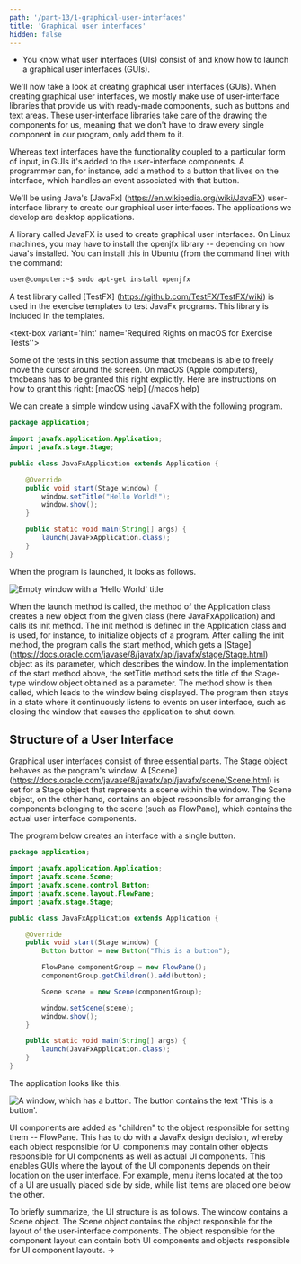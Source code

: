 ```yaml
---
path: '/part-13/1-graphical-user-interfaces'
title: 'Graphical user interfaces'
hidden: false
---
```


<!-- <text-box variant='learningObjectives' name='Oppimistavoitteet'> -->
<text-box variant='learningObjectives' name='Learning Objectives'>

<!-- - Tiedät mistä käyttöliittymät koostuvat ja osaat käynnistää graafisen käyttöliittymän. -->
- You know what user interfaces (UIs) consist of and know how to launch a graphical user interfaces (GUIs).

</text-box>


<!-- Tutustutaan seuraavaksi graafisten käyttöliittymien luomiseen. Graafisia käyttöliittymiä luodessa hyödynnämme ensisijaisesti käyttöliittymäkirjastoja, jotka tarjoavat valmiita komponentteja kuten nappeja ja tekstikenttiä. Käyttöliittymäkirjastot hoitavat komponenttien piirtämisen puolestamme, eli meidän ei tarvitse piirtää jokaista käyttöliittymässä olevaa komponenttia ohjelmassamme -- riittää, että komponentit lisätään ohjelmaan.

Siinä missä tekstikäyttöliittymissä toiminnallisuus kytketään tietyn muotoiseen syötteeseen, graafisissa käyttöliittymissä toiminnallisuus lisätään käyttöliittymäkomponentteihin. Ohjelmoija esimerkiksi lisää käyttöliittymässä olevaan buttonin metodin, joka käsittelee napin painallukseen liittyvän tapahtuman.

Käytämme graafisten käyttöliittymien luomiseen Javan [JavaFx](https://en.wikipedia.org/wiki/JavaFX) käyttöliittymäkirjastoa. Toteuttamamme sovellukset ovat työpöytäsovelluksia. -->

We'll now take a look at creating graphical user interfaces (GUIs). When creating graphical user interfaces, we mostly make use of user-interface libraries that provide us with ready-made components, such as buttons and text areas. These user-interface libraries take care of the drawing the components for us, meaning that we don't have to draw every single component in our program, only add them to it.

Whereas text interfaces have the functionality coupled to a particular form of input, in GUIs it's added to the user-interface components. A programmer can, for instance, add a method to a button that lives on the interface, which handles an event associated with that button.

We'll be using Java's [JavaFx] (https://en.wikipedia.org/wiki/JavaFX) user-interface library to create our graphical user interfaces. The applications we develop are desktop applications.
<br/>

<!-- <text-box variant='hint' name='Graafiset käyttöliittymät ja tarvittavat kirjastot'> -->
<text-box variant='hint' name='Graphical User Interfaces and Required Libraries'>

<!-- Graafisten käyttöliittymien luomiseen käytetään JavaFX-nimistä kirjastoa. Linux-koneilla joudut -- riippuen Javan asennuksesta -- asentamaan myös openjfx-kirjaston. Tämän asentaminen onnistuu Ubuntussa (komentoriviltä) komennolla: -->
A library called JavaFX is used to create graphical user interfaces. On Linux machines, you may have to install the openjfx library -- depending on how Java's installed. You can install this in Ubuntu (from the command line) with the command:

<!-- ```bash
user@kone:~$ sudo apt-get install openjfx
``` -->
```bash
user@computer:~$ sudo apt-get install openjfx
```

<!-- Tehtäväpohjissa käytetään JavaFx-ohjelmien testaamiseen [TestFX](https://github.com/TestFX/TestFX/wiki)-nimistä apukirjastoa. Kirjasto tulee tehtäväpohjien mukana. -->
A test library called [TestFX] (https://github.com/TestFX/TestFX/wiki) is used in the exercise templates to test JavaFx programs. This library is included in the templates.

</text-box>

<!-- <text-box variant='hint' name='Tarvittavat oikeudet macOS:lla tehtävien testeihin'> -->
<text-box variant='hint' name='Required Rights on macOS for Exercise Tests''>

<!-- Tämän osan tehtävissä osa testeistä odottaa, että tmcbeans saa vapaasti liikuttaa kursoria näytöllä. macOS-käyttöjärjestelmällä (Apple-tietokoneet) tähän tarvitsee antaa erikseen tmcbeansille oikeus. Täältä löytyy ohjeet, miten oikeus myönnetään: [macOS ohjeet](/macos-ohjeet) -->

Some of the tests in this section assume that tmcbeans is able to freely move the cursor around the screen. On macOS (Apple computers), tmcbeans has to be granted this right explicitly. Here are instructions on how to grant this right: [macOS help] (/macos help)

</text-box>

<!-- Yksinkertaisen ikkunan luominen onnistuu JavaFX:n avulla seuraavanlaisella ohjelmalla. -->
We can create a simple window using JavaFX with the following program.

<!-- ```java
package sovellus;

import javafx.application.Application;
import javafx.stage.Stage;

public class JavaFxApplication extends Application {

    @Override
    public void start(Stage window) {
        window.setTitle("Hello World!");
        window.show();
    }

    public static void main(String[] args) {
        launch(JavaFxApplication.class);
    }
}
``` -->
```java
package application;

import javafx.application.Application;
import javafx.stage.Stage;

public class JavaFxApplication extends Application {

    @Override
    public void start(Stage window) {
        window.setTitle("Hello World!");
        window.show();
    }

    public static void main(String[] args) {
        launch(JavaFxApplication.class);
    }
}
```


<!-- Kun ohjelman käynnistää, sovellus näyttää seuraavalta. -->
When the program is launched, it looks as follows.

<!-- <img src="../img/material/gui-helloworld.png" alt="Tyhjä ikkuna, jonka otsikko on 'Hei Maailma!'"/> -->
<img src="../img/material/gui-helloworld.png" alt="Empty window with a 'Hello World' title"/>

When the launch method is called, the method of the Application class creates a new object from the given class (here JavaFxApplication) and calls its init method. The init method is defined in the Application class and is used, for instance, to initialize objects of a program. After calling the init method, the program calls the start method, which gets a [Stage] (https://docs.oracle.com/javase/8/javafx/api/javafx/stage/Stage.html) object as its parameter, which describes the window. In the implementation of the start method above, the setTitle method sets the title of the Stage-type window object obtained as a parameter. The method show is then called, which leads to the window being displayed. The program then stays in a state where it continuously listens to events on user interface, such as closing the window that causes the application to shut down.

<programming-exercise name='My first application' tmcname='part13-Part13_01.MyFirstApplication'>

<!-- Luo tehtäväpohjassa olevaan luokkaan graafinen käyttöliittymä, jonka otsikkona on "Sovellukseni". Sovelluksen tulee käynnistyä kun main-metodi suoritetaan. -->

</programming-exercise>


<!-- ## Käyttöliittymän rakenne -->
## Structure of a User Interface

<!-- Graafiset käyttöliittymät koostuvat oleellisesti kolmesta osasta. Stage-olio toimii ohjelman ikkunana. Stage-oliolle asetetaan [Scene](https://docs.oracle.com/javase/8/javafx/api/javafx/scene/Scene.html)-olio, joka kuvastaa ikkunassa olevaa näkymää. Scene-olio taas sisältää näkymään liittyvien komponenttien asettelusta vastaavan olion (esim. FlowPane), joka taas sisältää konkreettiset käyttöliittymäkomponentit.

Alla oleva ohjelma luo käyttöliittymän, jossa on yksittäinen nappi. -->

Graphical user interfaces consist of three essential parts. The Stage object behaves as the program's window. A [Scene] (https://docs.oracle.com/javase/8/javafx/api/javafx/scene/Scene.html) is set for a Stage object that represents a scene within the window. The Scene object, on the other hand, contains an object responsible for arranging the components belonging to the scene (such as FlowPane), which contains the actual user interface components.

The program below creates an interface with a single button.
<!--
```java
package sovellus;

import javafx.application.Application;
import javafx.scene.Scene;
import javafx.scene.control.Button;
import javafx.scene.layout.FlowPane;
import javafx.stage.Stage;

public class JavaFxApplication extends Application {

    @Override
    public void start(Stage window) {
        Button button = new Button("This is a button");

        FlowPane componentGroup = new FlowPane();
        componentGroup.getChildren().add(button);

        Scene view = new Scene(componentGroup);

        window.setScene(view);
        window.show();
    }

    public static void main(String[] args) {
        launch(JavaFxApplication.class);
    }
}
``` -->

```java
package application;

import javafx.application.Application;
import javafx.scene.Scene;
import javafx.scene.control.Button;
import javafx.scene.layout.FlowPane;
import javafx.stage.Stage;

public class JavaFxApplication extends Application {

    @Override
    public void start(Stage window) {
        Button button = new Button("This is a button");

        FlowPane componentGroup = new FlowPane();
        componentGroup.getChildren().add(button);

        Scene scene = new Scene(componentGroup);

        window.setScene(scene);
        window.show();
    }

    public static void main(String[] args) {
        launch(JavaFxApplication.class);
    }
}
```

<!-- Sovellus näyttää seuraavalta. -->
The application looks like this.
<!--
<img src="../img/material/gui-nappi.png" alt="Ikkuna, jossa on nappi. Napissa on teksti 'Tämä on nappi'."/> -->

<img src="../img/material/gui-nappi.png" alt="A window, which has a button. The button contains the text 'This is a button'."/>


<!-- Käyttöliittymäkomponentit lisätään niiden asettelusta vastaavan olion -- edellä FlowPane -- "lapsiksi". Tämä liittyy JavaFx:n suunnittelussa tehtyyn päätökseen, missä jokainen käyttöliittymäkomponenttien asetteluun käytettävä olio voi sisältää muita käyttöliittymäkomponenttien asetteluun käytettäviä olioita sekä käyttöliittymäkomponentteja. Tämä mahdollistaa graafiset käyttöliittymät, joissa käyttöliittymäkomponenttien asettelutapa riippuu niiden paikasta käyttöliittymässä. Esimerkiksi käyttöliittymässä ylhäällä olevan valikon vaihtoehdot asetetaan yleensä vierekkäin, kun taas listattavat asiat allekkain.


Käyttöliittymän rakenne on siis lyhyesti seuraava. Ikkuna sisältää Scene-olion. Scene-olio sisältää käyttöliittymäkomponenttien asettelusta vastaavan olion. Käyttöliittymäkomponenttien asettelusta vastaava olio voi sisältää sekä käyttöliitymäkomponentteja, että käyttöliittymäkomponenttien asettelusta vastaavia olioita. -->

UI components are added as "children" to the object responsible for setting them -- FlowPane. This has to do with a JavaFx design decision, whereby each object responsible for UI components may contain other objects responsible for UI components as well as actual UI components. This enables GUIs where the layout of the UI components depends on their location on the user interface. For example, menu items located at the top of a UI are usually placed side by side, while list items are placed one below the other.


To briefly summarize, the UI structure is as follows. The window contains a Scene object. The Scene object contains the object responsible for the layout of the user-interface components. The object responsible for the component layout can contain both UI components and objects responsible for UI component layouts. ->